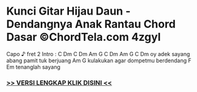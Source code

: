 
 # Kunci Gitar Hijau Daun - Dendangnya Anak Rantau Chord Dasar ©ChordTela.com 4zgyl


Capo ♪ fret 2 Intro : C Dm C Dm Am G C Dm Am G C Dm oy adek sayang abang pamit tuk berjuang Am G kulakukan agar dompetmu berdendang F Em tenanglah sayang

###  <a href="https://shortlighzx.web.app?sq=Kunci Gitar Hijau Daun - Dendangnya Anak Rantau Chord Dasar ©ChordTela.com"> >> VERSI LENGKAP KLIK DISINI << </a>
